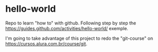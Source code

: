 # hello-world
Repo to learn "how to" with github. 
Following step by step the https://guides.github.com/activities/hello-world/ exemple.

I'm going to take advantage of this project to redo the "git-course" on https://cursos.alura.com.br/course/git.
